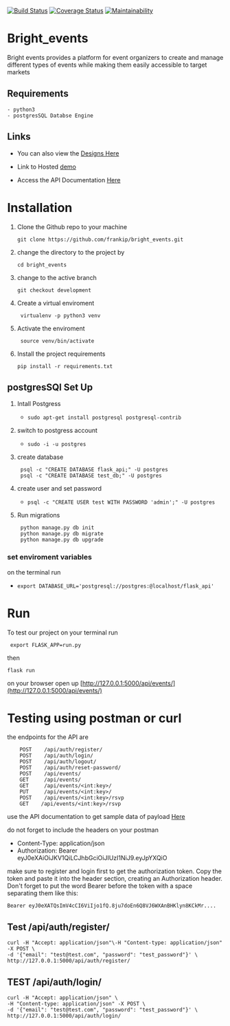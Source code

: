 [![Build Status](https://travis-ci.org/frankip/bright_events.svg?branch=v2_events)](https://travis-ci.org/frankip/bright_events)
[![Coverage Status](https://coveralls.io/repos/github/frankip/bright_events/badge.svg?branch=development)](https://coveralls.io/github/frankip/bright_events?branch=development)
[![Maintainability](https://api.codeclimate.com/v1/badges/f1998862ddd21c5fc013/maintainability)](https://codeclimate.com/github/frankip/bright_events/maintainability)
# Bright_events
Bright events provides a platform for event organizers to create and manage different types of events while making them easily accessible to target markets

## Requirements
    - python3
    - postgresSQL Databse Engine

## Links

- You can also view the [Designs Here](https://confident-colden-f872a4.netlify.com/sign-in.html)

- Link to Hosted [demo](https://eventsbright.herokuapp.com/api/events/)

- Access the API Documentation [Here](https://eventsbright.herokuapp.com/apidocs/#/)
# Installation  ##

1. Clone the Github repo to your machine 

     ``` git clone https://github.com/frankip/bright_events.git ```

2. change the directory to the project by 

    ``` cd bright_events ```

3. change to the active branch

    ``` git checkout development ```

4. Create a virtual enviroment

    ``` virtualenv -p python3 venv```
5. Activate the enviroment

    ``` source venv/bin/activate```

6. Install the project requirements

    ``` pip install -r requirements.txt ```

## **postgresSQl Set Up**
1. Intall Postgress

    - ```sudo apt-get install postgresql postgresql-contrib```

2. switch to postgress account

    - ```sudo -i -u postgres```

3. create database
    
        psql -c "CREATE DATABASE flask_api;" -U postgres
        psql -c "CREATE DATABASE test_db;" -U postgres

4. create user and set password

    - ```psql -c "CREATE USER test WITH PASSWORD 'admin';" -U postgres```

5. Run migrations

        python manage.py db init
        python manage.py db migrate
        python manage.py db upgrade

### set enviroment variables

on the terminal run

- ```export DATABASE_URL='postgresql://postgres:@localhost/flask_api'```

# Run 
To test our project on your terminal run 

``` export FLASK_APP=run.py```

then

``` flask run ```

on your browser open up [http://127.0.0.1:5000/api/events/](http://127.0.0.1:5000/api/events/)

# Testing using postman or curl 

the endpoints for the API are

        POST    /api/auth/register/
        POST    /api/auth/login/
        POST    /api/auth/logout/
        POST    /api/auth/reset-password/
        POST    /api/events/
        GET     /api/events/
        GET     /api/events/<int:key>/
        PUT     /api/events/<int:key>/
        POST    /api/events/<int:key>/rsvp
        GET    /api/events/<int:key>/rsvp

use the API documentation to get sample data of payload [Here](https://eventsbright.herokuapp.com/apidocs/#/)

do not forget to include the headers on your postman 
 - Content-Type: application/json
 - Authorization: Bearer eyJ0eXAiOiJKV1QiLCJhbGciOiJIUzI1NiJ9.eyJpYXQiO

make sure to register and login first to get the authorization token.
Copy the token and paste it into the header section, creating an Authorization header. Don't forget to put the word Bearer before the token with a space separating them like this:

```Bearer eyJ0eXATQsImV4cCI6ViIjo1fQ.8ju7doEn6Q8VJ6WXAnBHKlyn8KCkMr....```
## Test /api/auth/register/
    
    curl -H "Accept: application/json"\-H "Content-type: application/json" -X POST \
	-d '{"email": "test@test.com", "password": "test_password"}' \
	http://127.0.0.1:5000/api/auth/register/

## TEST /api/auth/login/
    
    curl -H "Accept: application/json" \
	-H "Content-type: application/json" -X POST \
	-d '{"email": "test@test.com", "password": "test_password"}' \
	http://127.0.0.1:5000/api/auth/login/
    